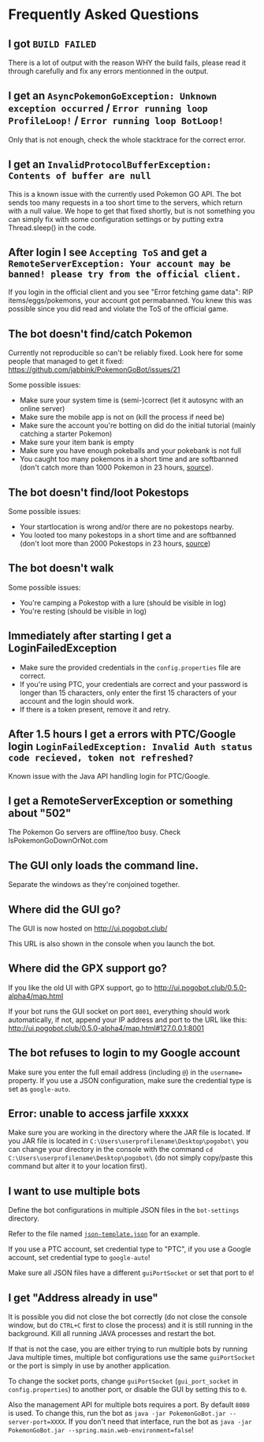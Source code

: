 # Frequently Asked Questions

## I got `BUILD FAILED`

There is a lot of output with the reason WHY the build fails, please read it through carefully and fix any errors mentionned in the output.

## I get an `AsyncPokemonGoException: Unknown exception occurred` / `Error running loop ProfileLoop!` / `Error running loop BotLoop!`

Only that is not enough, check the whole stacktrace for the correct error.

## I get an `InvalidProtocolBufferException: Contents of buffer are null`

This is a known issue with the currently used Pokemon GO API. The bot sends too many requests in a too short time to the servers, which return with a null value. We hope to get that fixed shortly, but is not something you can simply fix with some configuration settings or by putting extra Thread.sleep() in the code.

## After login I see `Accepting ToS` and get a `RemoteServerException: Your account may be banned! please try from the official client.`

If you login in the official client and you see "Error fetching game data": RIP items/eggs/pokemons, your account got permabanned. You knew this was possible since you did read and violate the ToS of the official game.

## The bot doesn't find/catch Pokemon

Currently not reproducible so can't be reliably fixed. Look here for some people that managed to get it fixed: https://github.com/jabbink/PokemonGoBot/issues/21

Some possible issues:

 * Make sure your system time is (semi-)correct (let it autosync with an online server)
 * Make sure the mobile app is not on (kill the process if need be)
 * Make sure the account you're botting on did do the initial tutorial (mainly catching a starter Pokemon)
 * Make sure your item bank is empty
 * Make sure you have enough pokeballs and your pokebank is not full
 * You caught too many pokemons in a short time and are softbanned (don't catch more than 1000 Pokemon in 23 hours, [source](https://www.reddit.com/r/pokemongodev/comments/4xkqmq/new_ban_types_and_their_causes/)).

## The bot doesn't find/loot Pokestops

Some possible issues:

 * Your startlocation is wrong and/or there are no pokestops nearby.
 * You looted too many pokestops in a short time and are softbanned (don't loot more than 2000 Pokestops in 23 hours, [source](https://www.reddit.com/r/pokemongodev/comments/4xkqmq/new_ban_types_and_their_causes/))

## The bot doesn't walk

Some possible issues:

 * You're camping a Pokestop with a lure (should be visible in log)
 * You're resting (should be visible in log)

## Immediately after starting I get a LoginFailedException

- Make sure the provided credentials in the `config.properties` file are correct.
- If you're using PTC, your credentials are correct and your password is longer than 15 characters, only enter the first 15 characters of your account and the login should work.
- If there is a token present, remove it and retry.

## After 1.5 hours I get a errors with PTC/Google login `LoginFailedException: Invalid Auth status code recieved, token not refreshed?`

Known issue with the Java API handling login for PTC/Google.

## I get a RemoteServerException or something about "502"

The Pokemon Go servers are offline/too busy. Check IsPokemonGoDownOrNot.com

## The GUI only loads the command line.

Separate the windows as they're conjoined together.

## Where did the GUI go?

The GUI is now hosted on http://ui.pogobot.club/

This URL is also shown in the console when you launch the bot.

## Where did the GPX support go?

If you like the old UI with GPX support, go to http://ui.pogobot.club/0.5.0-alpha4/map.html

If your bot runs the GUI socket on port `8001`, everything should work automatically, if not, append your IP address and port to the URL like this: http://ui.pogobot.club/0.5.0-alpha4/map.html#127.0.0.1:8001

## The bot refuses to login to my Google account

Make sure you enter the full email address (including `@`) in the `username=` property. If you use a JSON configuration, make sure the credential type is set as `google-auto`.

## Error: unable to access jarfile xxxxx

Make sure you are working in the directory where the JAR file is located. If you JAR file is located in `C:\Users\userprofilename\Desktop\pogobot\` you can change your directory in the console with the command `cd C:\Users\userprofilename\Desktop\pogobot\` (do not simply copy/paste this command but alter it to your location first).

## I want to use multiple bots

Define the bot configurations in multiple JSON files in the `bot-settings` directory.

Refer to the file named [`json-template.json`](./json-template.json) for an example.

If you use a PTC account, set credential type to "PTC", if you use a Google account, set credential type to `google-auto`!

Make sure all JSON files have a different `guiPortSocket` or set that port to `0`!

## I get "Address already in use"

It is possible you did not close the bot correctly (do not close the console window, but do `CTRL+C` first to close the process) and it is still running in the background. Kill all running JAVA processes and restart the bot.

If that is not the case, you are either trying to run multiple bots by running Java multiple times, multiple bot configurations use the same `guiPortSocket` or the port is simply in use by another application.

To change the socket ports, change `guiPortSocket` (`gui_port_socket` in `config.properties`) to another port, or disable the GUI by setting this to `0`.

Also the management API for multiple bots requires a port. By default `8080` is used. To change this, run the bot as `java -jar PokemonGoBot.jar --server-port=XXXX`. If you don't need that interface, run the bot as `java -jar PokemonGoBot.jar --spring.main.web-environment=false`!
